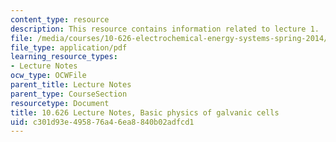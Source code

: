 ```yaml
---
content_type: resource
description: This resource contains information related to lecture 1.
file: /media/courses/10-626-electrochemical-energy-systems-spring-2014/c301d93e495876a46ea8840b02adfcd1_MIT10_626S14_S11lec01.pdf
file_type: application/pdf
learning_resource_types:
- Lecture Notes
ocw_type: OCWFile
parent_title: Lecture Notes
parent_type: CourseSection
resourcetype: Document
title: 10.626 Lecture Notes, Basic physics of galvanic cells
uid: c301d93e-4958-76a4-6ea8-840b02adfcd1
---
```

